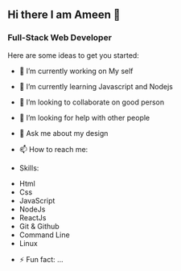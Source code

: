 ## Hi there I am Ameen 👋
### Full-Stack Web Developer

Here are some ideas to get you started:

- 🔭 I’m currently working on My self 
- 🌱 I’m currently learning Javascript and Nodejs
- 👯 I’m looking to collaborate on good person
- 🤔 I’m looking for help with other people
- 💬 Ask me about my design
- 📫 How to reach me: 

- Skills: 
* Html
* Css
* JavaScript
* NodeJs
* ReactJs
* Git & Github
* Command Line
* Linux
- ⚡ Fun fact: ...

